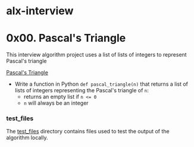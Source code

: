 # alx-interview
# 0x00. Pascal's Triangle
This interview algorithm project uses a list of lists of integers to represent Pascal's triangle

[Pascal's Triangle](/0x00-pascal_triangle/0-pascal_triangle.py)
* Write a function in Python `def pascal_triangle(n)` that returns a list of lists of integers representing the Pascal's triangle of `n`:
  * returns an empty list if `n <= 0`
  * `n` will always be an integer

### test_files
The [test_files](/0x00-pascal_triangle/test_files/) directory contains files used to test the output of the algorithm locally.

